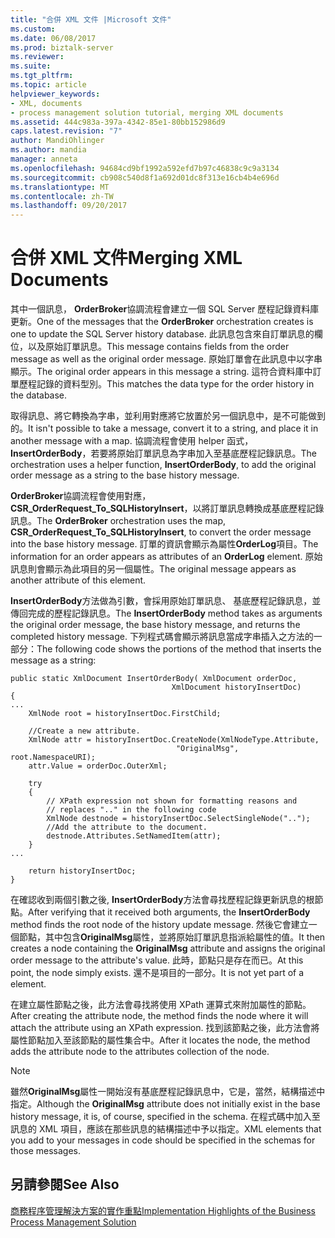 ```yaml
---
title: "合併 XML 文件 |Microsoft 文件"
ms.custom: 
ms.date: 06/08/2017
ms.prod: biztalk-server
ms.reviewer: 
ms.suite: 
ms.tgt_pltfrm: 
ms.topic: article
helpviewer_keywords:
- XML, documents
- process management solution tutorial, merging XML documents
ms.assetid: 444c983a-397a-4342-85e1-80bb152986d9
caps.latest.revision: "7"
author: MandiOhlinger
ms.author: mandia
manager: anneta
ms.openlocfilehash: 94684cd9bf1992a592efd7b97c46838c9c9a3134
ms.sourcegitcommit: cb908c540d8f1a692d01dc8f313e16cb4b4e696d
ms.translationtype: MT
ms.contentlocale: zh-TW
ms.lasthandoff: 09/20/2017
---
```

# <a name="merging-xml-documents"></a><span data-ttu-id="8714f-102">合併 XML 文件</span><span class="sxs-lookup"><span data-stu-id="8714f-102">Merging XML Documents</span></span>
<span data-ttu-id="8714f-103">其中一個訊息， **OrderBroker**協調流程會建立一個 SQL Server 歷程記錄資料庫更新。</span><span class="sxs-lookup"><span data-stu-id="8714f-103">One of the messages that the **OrderBroker** orchestration creates is one to update the SQL Server history database.</span></span> <span data-ttu-id="8714f-104">此訊息包含來自訂單訊息的欄位，以及原始訂單訊息。</span><span class="sxs-lookup"><span data-stu-id="8714f-104">This message contains fields from the order message as well as the original order message.</span></span> <span data-ttu-id="8714f-105">原始訂單會在此訊息中以字串顯示。</span><span class="sxs-lookup"><span data-stu-id="8714f-105">The original order appears in this message a string.</span></span> <span data-ttu-id="8714f-106">這符合資料庫中訂單歷程記錄的資料型別。</span><span class="sxs-lookup"><span data-stu-id="8714f-106">This matches the data type for the order history in the database.</span></span>  
  
 <span data-ttu-id="8714f-107">取得訊息、將它轉換為字串，並利用對應將它放置於另一個訊息中，是不可能做到的。</span><span class="sxs-lookup"><span data-stu-id="8714f-107">It isn't possible to take a message, convert it to a string, and place it in another message with a map.</span></span> <span data-ttu-id="8714f-108">協調流程會使用 helper 函式， **InsertOrderBody**，若要將原始訂單訊息為字串加入至基底歷程記錄訊息。</span><span class="sxs-lookup"><span data-stu-id="8714f-108">The orchestration uses a helper function, **InsertOrderBody**, to add the original order message as a string to the base history message.</span></span>  
  
 <span data-ttu-id="8714f-109">**OrderBroker**協調流程會使用對應， **CSR_OrderRequest_To_SQLHistoryInsert**，以將訂單訊息轉換成基底歷程記錄訊息。</span><span class="sxs-lookup"><span data-stu-id="8714f-109">The **OrderBroker** orchestration uses the map, **CSR_OrderRequest_To_SQLHistoryInsert**, to convert the order message into the base history message.</span></span> <span data-ttu-id="8714f-110">訂單的資訊會顯示為屬性**OrderLog**項目。</span><span class="sxs-lookup"><span data-stu-id="8714f-110">The information for an order appears as attributes of an **OrderLog** element.</span></span> <span data-ttu-id="8714f-111">原始訊息則會顯示為此項目的另一個屬性。</span><span class="sxs-lookup"><span data-stu-id="8714f-111">The original message appears as another attribute of this element.</span></span>  
  
 <span data-ttu-id="8714f-112">**InsertOrderBody**方法做為引數，會採用原始訂單訊息、 基底歷程記錄訊息，並傳回完成的歷程記錄訊息。</span><span class="sxs-lookup"><span data-stu-id="8714f-112">The **InsertOrderBody** method takes as arguments the original order message, the base history message, and returns the completed history message.</span></span> <span data-ttu-id="8714f-113">下列程式碼會顯示將訊息當成字串插入之方法的一部分：</span><span class="sxs-lookup"><span data-stu-id="8714f-113">The following code shows the portions of the method that inserts the message as a string:</span></span>  
  
```  
public static XmlDocument InsertOrderBody( XmlDocument orderDoc,   
                                    XmlDocument historyInsertDoc)  
{  
...  
    XmlNode root = historyInsertDoc.FirstChild;  
  
    //Create a new attribute.  
    XmlNode attr = historyInsertDoc.CreateNode(XmlNodeType.Attribute,  
                                     "OriginalMsg", root.NamespaceURI);  
    attr.Value = orderDoc.OuterXml;  
  
    try  
    {  
        // XPath expression not shown for formatting reasons and  
        // replaces ".." in the following code  
        XmlNode destnode = historyInsertDoc.SelectSingleNode("..");  
        //Add the attribute to the document.  
        destnode.Attributes.SetNamedItem(attr);  
    }  
...  
  
    return historyInsertDoc;  
}  
```  
  
 <span data-ttu-id="8714f-114">在確認收到兩個引數之後, **InsertOrderBody**方法會尋找歷程記錄更新訊息的根節點。</span><span class="sxs-lookup"><span data-stu-id="8714f-114">After verifying that it received both arguments, the **InsertOrderBody** method finds the root node of the history update message.</span></span> <span data-ttu-id="8714f-115">然後它會建立一個節點，其中包含**OriginalMsg**屬性，並將原始訂單訊息指派給屬性的值。</span><span class="sxs-lookup"><span data-stu-id="8714f-115">It then creates a node containing the **OriginalMsg** attribute and assigns the original order message to the attribute's value.</span></span> <span data-ttu-id="8714f-116">此時，節點只是存在而已。</span><span class="sxs-lookup"><span data-stu-id="8714f-116">At this point, the node simply exists.</span></span> <span data-ttu-id="8714f-117">還不是項目的一部分。</span><span class="sxs-lookup"><span data-stu-id="8714f-117">It is not yet part of a element.</span></span>  
  
 <span data-ttu-id="8714f-118">在建立屬性節點之後，此方法會尋找將使用 XPath 運算式來附加屬性的節點。</span><span class="sxs-lookup"><span data-stu-id="8714f-118">After creating the attribute node, the method finds the node where it will attach the attribute using an XPath expression.</span></span> <span data-ttu-id="8714f-119">找到該節點之後，此方法會將屬性節點加入至該節點的屬性集合中。</span><span class="sxs-lookup"><span data-stu-id="8714f-119">After it locates the node, the method adds the attribute node to the attributes collection of the node.</span></span>  
  
> [!NOTE]
>  <span data-ttu-id="8714f-120">雖然**OriginalMsg**屬性一開始沒有基底歷程記錄訊息中，它是，當然，結構描述中指定。</span><span class="sxs-lookup"><span data-stu-id="8714f-120">Although the **OriginalMsg** attribute does not initially exist in the base history message, it is, of course, specified in the schema.</span></span> <span data-ttu-id="8714f-121">在程式碼中加入至訊息的 XML 項目，應該在那些訊息的結構描述中予以指定。</span><span class="sxs-lookup"><span data-stu-id="8714f-121">XML elements that you add to your messages in code should be specified in the schemas for those messages.</span></span>  
  
## <a name="see-also"></a><span data-ttu-id="8714f-122">另請參閱</span><span class="sxs-lookup"><span data-stu-id="8714f-122">See Also</span></span>  
 [<span data-ttu-id="8714f-123">商務程序管理解決方案的實作重點</span><span class="sxs-lookup"><span data-stu-id="8714f-123">Implementation Highlights of the Business Process Management Solution</span></span>](../core/implementation-highlights-of-the-business-process-management-solution.md)